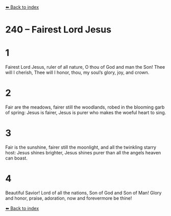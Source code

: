 [⬅️ Back to index](../README.md)

# 240 – Fairest Lord Jesus


# 1
Fairest Lord Jesus, ruler of all nature,
O thou of God and man the Son!
Thee will I cherish, Thee will I honor,
thou, my soul’s glory, joy, and crown.

# 2
Fair are the meadows, fairer still the woodlands,
robed in the blooming garb of spring:
Jesus is fairer, Jesus is purer
who makes the woeful heart to sing.

# 3
Fair is the sunshine, fairer still the moonlight,
and all the twinkling starry host:
Jesus shines brighter, Jesus shines purer
than all the angels heaven can boast.

# 4
Beautiful Savior! Lord of all the nations,
Son of God and Son of Man!
Glory and honor, praise, adoration,
now and forevermore be thine!

[⬅️ Back to index](../README.md)
